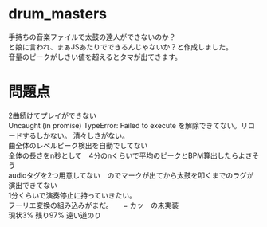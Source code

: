 # drum_masters
手持ちの音楽ファイルで太鼓の達人ができないのか？  
と娘に言われ、まぁJSあたりでできるんじゃないか？と作成しました。  
音量のピークがしきい値を超えるとタマが出てきます。  

# 問題点

2曲続けてプレイができない  
Uncaught (in promise) TypeError: Failed to execute を解除できてない。リロードするしかない。 清々しさがない。  
曲全体のレベルピーク検出を自動でしてない  
全体の長さをn秒として　4分のnくらいで平均のピークとBPM算出したらよさそう  
audioタグを2つ用意してない　のでマークが出てから太鼓を叩くまでのラグが演出できてない  
1分くらいで演奏停止に持っていきたい。  
フーリエ変換の組み込みがまだ。　　= カッ　の未実装  
現状3% 残り97% 遠い道のり
